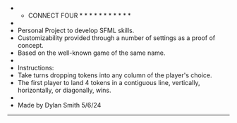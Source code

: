 * * CONNECT FOUR * * * * * * * * * * * 
*
* Personal Project to develop SFML skills.
* Customizability provided through a number of settings as a proof of concept.
* Based on the well-known game of the same name.
* 
* Instructions:
*	Take turns dropping tokens into any column of the player's choice.
*	The first player to land 4 tokens in a contiguous line, vertically, horizontally, or diagonally, wins.
* 
* Made by Dylan Smith 5/6/24
* * * * * * * * * * * * * * * * * * * * 